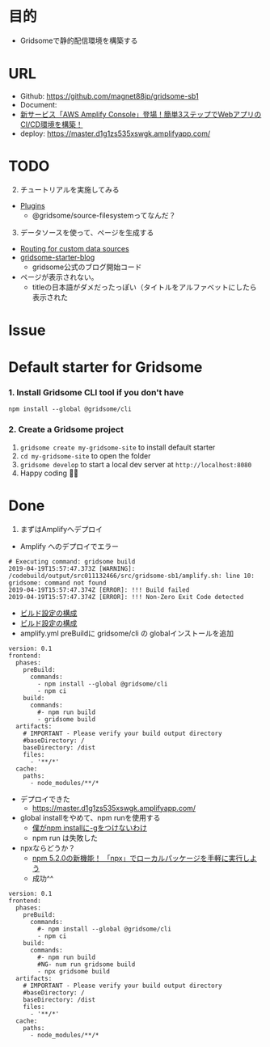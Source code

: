 # 目的
* Gridsomeで静的配信環境を構築する

# URL
* Github: https://github.com/magnet88jp/gridsome-sb1
* Document: 
* [新サービス「AWS Amplify Console」登場！簡単3ステップでWebアプリのCI/CD環境を構築！ ](https://dev.classmethod.jp/cloud/aws/amplify-console/)
* deploy: https://master.d1g1zs535xswgk.amplifyapp.com/

# TODO
2. チュートリアルを実施してみる
  * [Plugins](https://gridsome.org/docs/plugins)
    * @gridsome/source-filesystemってなんだ？
3. データソースを使って、ページを生成する
  * [Routing for custom data sources](https://gridsome.org/docs/routing#routing-for-data-source-plugins)
  * [gridsome-starter-blog](https://github.com/gridsome/gridsome-starter-blog)
    * gridsome公式のブログ開始コード
  * ページが表示されない。
    * titleの日本語がダメだったっぽい（タイトルをアルファベットにしたら表示された

# Issue


# Default starter for Gridsome

### 1. Install Gridsome CLI tool if you don't have

`npm install --global @gridsome/cli`

### 2. Create a Gridsome project

1. `gridsome create my-gridsome-site` to install default starter
2. `cd my-gridsome-site` to open the folder
3. `gridsome develop` to start a local dev server at `http://localhost:8080`
4. Happy coding 🎉🙌

# Done
1. まずはAmplifyへデプロイ
* Amplify へのデプロイでエラー
```
# Executing command: gridsome build
2019-04-19T15:57:47.373Z [WARNING]: /codebuild/output/src011132466/src/gridsome-sb1/amplify.sh: line 10: gridsome: command not found
2019-04-19T15:57:47.374Z [ERROR]: !!! Build failed
2019-04-19T15:57:47.374Z [ERROR]: !!! Non-Zero Exit Code detected
```

* [ビルド設定の構成](https://docs.aws.amazon.com/ja_jp/amplify/latest/userguide/build-settings.html)
* [ビルド設定の構成](https://docs.aws.amazon.com/ja_jp/amplify/latest/userguide/build-settings.html)
* amplify.yml preBuildに gridsome/cli の globalインストールを追加
```
version: 0.1
frontend:
  phases:
    preBuild:
      commands:
        - npm install --global @gridsome/cli
        - npm ci
    build:
      commands:
        #- npm run build
        - gridsome build
  artifacts:
    # IMPORTANT - Please verify your build output directory
    #baseDirectory: /
    baseDirectory: /dist
    files:
      - '**/*'
  cache:
    paths:
      - node_modules/**/*

```

* デプロイできた
  * https://master.d1g1zs535xswgk.amplifyapp.com/
* global installをやめて、npm runを使用する
  * [僕がnpm installに-gをつけないわけ](https://qiita.com/DeployCat/items/cd456d6bea72937464f8)
  * npm run は失敗した
* npxならどうか？
  * [npm 5.2.0の新機能！ 「npx」でローカルパッケージを手軽に実行しよう](https://qiita.com/tonkotsuboy_com/items/8227f5993769c3df533d)
  * 成功^^
```
version: 0.1
frontend:
  phases:
    preBuild:
      commands:
        #- npm install --global @gridsome/cli
        - npm ci
    build:
      commands:
        #- npm run build
        #NG- num run gridsome build
        - npx gridsome build
  artifacts:
    # IMPORTANT - Please verify your build output directory
    #baseDirectory: /
    baseDirectory: /dist
    files:
      - '**/*'
  cache:
    paths:
      - node_modules/**/*

```